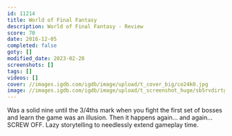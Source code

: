 ```yaml
---
id: 11214
title: World of Final Fantasy
description: World of Final Fantasy - Review
score: 70
date: 2016-12-05
completed: false
goty: []
modified_date: 2023-02-28
screenshots: []
tags: []
videos: []
cover: //images.igdb.com/igdb/image/upload/t_cover_big/co24k0.jpg
image: //images.igdb.com/igdb/image/upload/t_screenshot_huge/sb5rvdirtgfcdwir26vv.jpg
---
```

Was a solid nine until the 3/4ths mark when you fight the first set of bosses and learn the game was an illusion. Then it happens again... and again... SCREW OFF. Lazy storytelling to needlessly extend gameplay time.